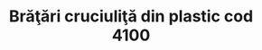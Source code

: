 ---
layout: post
title: "Brăţări cruciuliţă din plastic cod 4100"
description: "Brăţări cruciuliţă din plastic cod 4100"
img: "/assets/img/bratari-cu-cruciulite-din-plastic-impletite-1.jpg"
img2: "/assets/img/bratari-cu-cruciulite-din-plastic-impletite-2.jpg"
colors: "diverse"
price: "10 RON /buc"
vertical: true
---